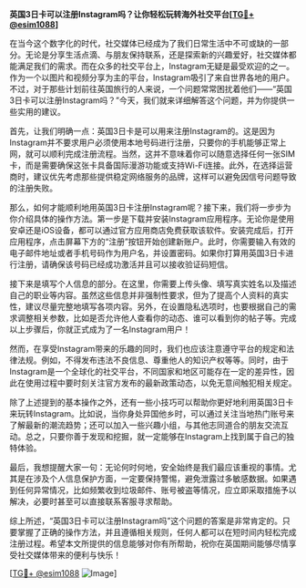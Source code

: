 **英国3日卡可以注册Instagram吗？让你轻松玩转海外社交平台[[TG💪+ @esim1088](https://t.me/s/esim1088)]**

在当今这个数字化的时代，社交媒体已经成为了我们日常生活中不可或缺的一部分。无论是分享生活点滴、与朋友保持联系，还是探索新的兴趣爱好，社交媒体都能满足我们的需求。而在众多的社交平台上，Instagram无疑是最受欢迎的之一。作为一个以图片和视频分享为主的平台，Instagram吸引了来自世界各地的用户。不过，对于那些计划前往英国旅行的人来说，一个问题常常困扰着他们——“英国3日卡可以注册Instagram吗？”今天，我们就来详细解答这个问题，并为你提供一些实用的建议。

首先，让我们明确一点：英国3日卡是可以用来注册Instagram的。这是因为Instagram并不要求用户必须使用本地号码进行注册，只要你的手机能够正常上网，就可以顺利完成注册流程。当然，这并不意味着你可以随意选择任何一张SIM卡，而是需要确保这张卡具备国际漫游功能或支持Wi-Fi连接。此外，在选择运营商时，建议优先考虑那些提供稳定网络服务的品牌，这样可以避免因信号问题导致的注册失败。

那么，如何才能顺利地用英国3日卡注册Instagram呢？接下来，我们将一步步为你介绍具体的操作方法。第一步是下载并安装Instagram应用程序。无论你是使用安卓还是iOS设备，都可以通过官方应用商店免费获取该软件。安装完成后，打开应用程序，点击屏幕下方的“注册”按钮开始创建新账户。此时，你需要输入有效的电子邮件地址或者手机号码作为用户名，并设置密码。如果你打算用英国3日卡进行注册，请确保该号码已经成功激活并且可以接收验证码短信。

接下来是填写个人信息的部分。在这里，你需要上传头像、填写真实姓名以及描述自己的职业等内容。虽然这些信息并非强制性要求，但为了提高个人资料的真实性，建议尽量完整地填写各项内容。另外，在设置隐私选项时，也要根据自己的需求调整相关参数，比如是否允许他人查看你的动态、谁可以看到你的帖子等。完成以上步骤后，你就正式成为了一名Instagram用户！

然而，在享受Instagram带来的乐趣的同时，我们也应该注意遵守平台的规定和法律法规。例如，不得发布违法不良信息、尊重他人的知识产权等等。同时，由于Instagram是一个全球化的社交平台，不同国家和地区可能存在一定的差异性，因此在使用过程中要时刻关注官方发布的最新政策动态，以免无意间触犯相关规定。

除了上述提到的基本操作之外，还有一些小技巧可以帮助你更好地利用英国3日卡来玩转Instagram。比如说，当你身处异国他乡时，可以通过关注当地热门账号来了解最新的潮流趋势；还可以加入一些兴趣小组，与其他志同道合的朋友交流互动。总之，只要你善于发现和挖掘，就一定能够在Instagram上找到属于自己的独特体验。

最后，我想提醒大家一句：无论何时何地，安全始终是我们最应该重视的事情。尤其是在涉及个人信息保护方面，一定要保持警惕，避免泄露过多敏感数据。如果遇到任何异常情况，比如频繁收到垃圾邮件、账号被盗等情况，应立即采取措施予以解决，必要时甚至可以直接联系客服寻求帮助。

综上所述，“英国3日卡可以注册Instagram吗”这个问题的答案是非常肯定的。只要掌握了正确的操作方法，并且遵循相关规则，任何人都可以在短时间内轻松完成注册过程。希望本文所提供的信息能够对你有所帮助，祝你在英国期间能够尽情享受社交媒体带来的便利与快乐！

[[TG💪+ @esim1088](https://t.me/s/esim1088) ![Image](https://i.postimg.cc/4NQfJmqS/Snipaste-2025-05-13-00-14-12.png)]